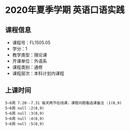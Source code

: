 # 2020年夏季学期 英语口语实践 






## 课程信息

- 课程号：FL1505.05
- 学分：1
- 教学类型：理论课
- 开课单位：外语系
- 课程类别：通修
- 课程层次：本科计划内课程

## 上课时间

```
5~6周 7.20--7.31 每天两节在线课，课程问题看选课备注 :1(8,9)
5~6周 null :2(8,9)
5~6周 null :3(8,9)
5~6周 null :4(8,9)
5~6周 null :5(8,9)
```

